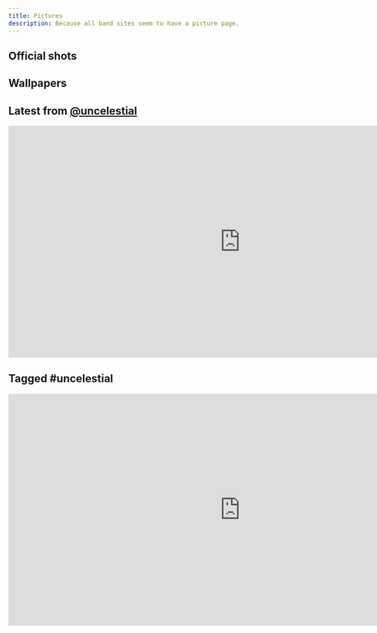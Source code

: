 ```yaml
---
title: Pictures
description: Because all band sites seem to have a picture page.
---
```


## Official shots

## Wallpapers

## Latest from [@uncelestial](http://instagram.com/uncelestial)  

<!-- www.intagme.com -->
<iframe src="http://www.intagme.com/in/?u=dW5jZWxlc3RpYWx8aW58MTAwfDh8NHx8eWVzfDV8dW5kZWZpbmVkfHllcw==" allowTransparency="true" frameborder="0" scrolling="no" style="border:none; overflow:hidden; width:920px; height: 460px" ></iframe>

## Tagged #uncelestial
<!-- www.intagme.com -->
<iframe src="http://www.intagme.com/in/?h=dW5jZWxlc3RpYWx8aW58MTAwfDh8NHx8eWVzfDV8dW5kZWZpbmVkfHllcw==" allowTransparency="true" frameborder="0" scrolling="no" style="border:none; overflow:hidden; width:920px; height: 460px" ></iframe>
